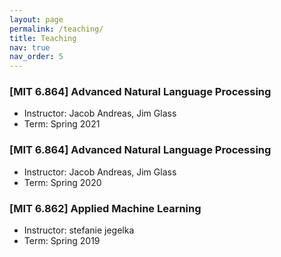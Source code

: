 ```yaml
---
layout: page
permalink: /teaching/
title: Teaching
nav: true
nav_order: 5
---
```


### [MIT 6.864] Advanced Natural Language Processing

- Instructor: Jacob Andreas, Jim Glass
- Term: Spring 2021

### [MIT 6.864] Advanced Natural Language Processing

- Instructor: Jacob Andreas, Jim Glass
- Term: Spring 2020

### [MIT 6.862] Applied Machine Learning

- Instructor: stefanie jegelka
- Term: Spring 2019